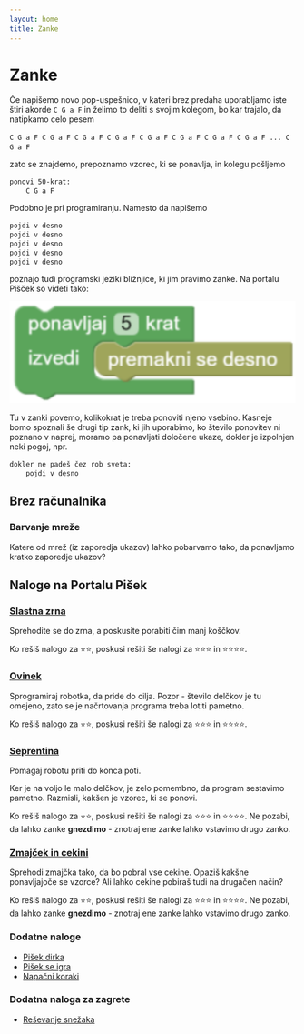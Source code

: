 ```yaml
---
layout: home
title: Zanke
---
```


# Zanke

Če napišemo novo pop-uspešnico, v kateri brez predaha uporabljamo iste štiri akorde `C G a F`
in želimo to deliti s svojim kolegom, bo kar trajalo, da natipkamo celo pesem

`C G a F C G a F C G a F C G a F C G a F C G a F C G a F C G a F ... C G a F`

zato se znajdemo, prepoznamo vzorec, ki se ponavlja, in kolegu pošljemo

```
ponovi 50-krat:
    C G a F
```

Podobno je pri programiranju. Namesto da napišemo

```
pojdi v desno
pojdi v desno
pojdi v desno
pojdi v desno
pojdi v desno
```

poznajo tudi programski jeziki bližnjice, ki jim pravimo zanke. Na portalu Pišček so videti tako:

![pišček zanka](./piscek_zanka.PNG)

Tu v zanki povemo, kolikokrat je treba ponoviti njeno vsebino. Kasneje bomo spoznali še drugi tip zank, ki jih uporabimo,
ko število ponovitev ni poznano v naprej, moramo pa ponavljati določene ukaze, dokler je izpolnjen neki pogoj,
npr.

```
dokler ne padeš čez rob sveta:
    pojdi v desno
```

## Brez računalnika

### Barvanje mreže

Katere od mrež (iz zaporedja ukazov) lahko pobarvamo tako, da ponavljamo kratko zaporedje ukazov?

## Naloge na Portalu Pišek

### [Slastna zrna](https://pisek.acm.si/contents/4907-905475276192595697-1358046987851793899-731188588614266740/)

Sprehodite se do zrna, a poskusite porabiti čim manj koščkov.

Ko rešiš nalogo za ⭐⭐, poskusi rešiti še nalogi za ⭐⭐⭐ in ⭐⭐⭐⭐.

### [Ovinek](https://pisek.acm.si/contents/4907-905475276192595697-1358046987851793899-189892486372422998/)

Sprogramiraj robotka, da pride do cilja.
Pozor - število delčkov je tu omejeno, zato se je načrtovanja programa treba lotiti pametno.

Ko rešiš nalogo za ⭐⭐, poskusi rešiti še nalogi za ⭐⭐⭐ in ⭐⭐⭐⭐.

### [Seprentina](https://pisek.acm.si/contents/4907-905475276192595697-1358046987851793899-678880300412440287/)

Pomagaj robotu priti do konca poti.

Ker je na voljo le malo delčkov, je zelo pomembno, da program sestavimo pametno. Razmisli, kakšen je vzorec, ki se ponovi.

Ko rešiš nalogo za ⭐⭐, poskusi rešiti še nalogi za ⭐⭐⭐ in ⭐⭐⭐⭐. Ne pozabi,
da lahko zanke **gnezdimo** - znotraj ene zanke lahko vstavimo drugo zanko.

### [Zmajček in cekini](https://pisek.acm.si/contents/4907-319805995281415931-895474193433606586-1672915584168735419-43613985217736079/)

Sprehodi zmajčka tako, da bo pobral vse cekine. Opaziš kakšne ponavljajoče se vzorce? Ali lahko cekine pobiraš tudi na drugačen način?

Ko rešiš nalogo za ⭐⭐, poskusi rešiti še nalogi za ⭐⭐⭐ in ⭐⭐⭐⭐. Ne pozabi,
da lahko zanke **gnezdimo** - znotraj ene zanke lahko vstavimo drugo zanko.

### Dodatne naloge

- [Pišek dirka](https://pisek.acm.si/contents/4907-905475276192595697-1358046987851793899-1874530050108823978/)
- [Pišek se igra](https://pisek.acm.si/contents/4907-905475276192595697-1358046987851793899-111234299455299402/)
- [Napačni koraki](https://pisek.acm.si/contents/4907-905475276192595697-1358046987851793899-1831466676732218831/)

### Dodatna naloga za zagrete

- [Reševanje snežaka](https://pisek.acm.si/contents/4907-905475276192595697-1358046987851793899-139296978042706121/)

